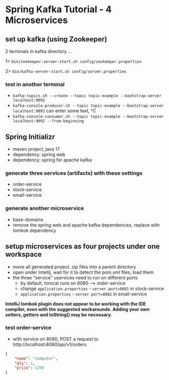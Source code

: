 # Spring Kafka Tutorial - 4 Microservices

## set up kafka (using Zookeeper)
2 terminals in kafka directory ...

1> `bin/zookeeper-server-start.sh config/zookeeper.properties`

2> `bin/kafka-server-start.sh config/server.properties`

### test in another terminal
* `kafka-topics.sh --create --topic topic-example --bootstrap-server localhost:9092`
* `kafka-console-producer.sh --topic topic-example --bootstrap-server localhost:9092`
can enter some text, ^C
* `kafka-console-consumer.sh --topic topic-example --bootstrap-server localhost:9092 --from-beginning`

## Spring Initializr
* maven project, java 17
* dependency: spring web
* dependency: spring for apache kafka

### generate three services (artifacts) with these settings
* order-service
* stock-service
* email-service

### generate another microservice
* base-domains
* remove the spring web and apache kafka dependencies, replace with lombok dependency

## setup microservices as four projects under one workspace
* move all generated project .zip files into a parent directory
* open under Intellij, wait for it to detect the pom.xml files, load them
* the three "service" uservices need to run on different ports
  * by default, tomcat runs on 8080 --> order-service
  * change `application.properties` - `server.port=8081` in stock-service
  * `application.properties` - `server.port=8082` in email-service

**IntelliJ lombok plugin does not appear to be working with the IDE compiler, even with the suggested workarounds. Adding your own setters, getters and toString() may be necessary.**

### test order-service
* with service on 8080, POST a request to http://localhost:8080/api/v1/orders
```json
{
    "name": "computer",
    "qty": 1,
    "price": 1200
}
```

